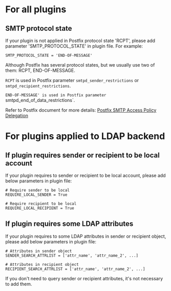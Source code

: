 # For all plugins

## SMTP protocol state

If your plugin is not applied in Postfix protocol state 'RCPT', please
add parameter 'SMTP_PROTOCOL_STATE' in plugin file. For example:

    SMTP_PROTOCOL_STATE = 'END-OF-MESSAGE'

Although Postfix has several protocol states, but we usually use two of them:
RCPT, END-OF-MESSAGE.

`RCPT` is used in Postfix parameter `smtpd_sender_restrictions` or
`smtpd_recipient_restrictions`.

`END-OF-MESSAGE' is used in Postfix parameter `smtpd_end_of_data_restrictions`.

Refer to Postfix document for more details:
[Postfix SMTP Access Policy Delegation](http://www.postfix.org/SMTPD_POLICY_README.html#protocol)

# For plugins applied to LDAP backend

## If plugin requires sender or recipient to be local account

If your plugin requires to sender or recipient to be local account, please add
below parameters in plugin file:

    # Require sender to be local
    REQUIRE_LOCAL_SENDER = True

    # Require recipient to be local
    REQUIRE_LOCAL_RECIPIENT = True

## If plugin requires some LDAP attributes

If your plugin requires to some LDAP attributes in sender or recipient object,
please add below parameters in plugin file:

    # Attributes in sender object
    SENDER_SEARCH_ATTRLIST = ['attr_name', 'attr_name_2', ...]

    # Attributes in recipient object
    RECIPIENT_SEARCH_ATTRLIST = ['attr_name', 'attr_name_2', ...]

If you don't need to query sender or recipient attributes, it's not necessary
to add them.
